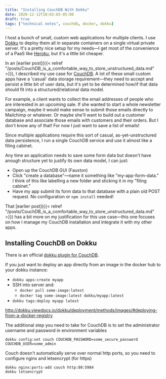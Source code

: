```yaml
---
title: "Installing CouchDB With Dokku"
date: 2020-12-12T10:03:03-05:00
draft: true
tags: ["technical notes", couchdb, docker, dokku]
---
```


I host a bunch of small, custom web applications for multiple clients.
I use [Dokku](http://dokku.viewdocs.io/dokku/) to deploy them all in separate containers on a single virtual private server.
It's a pretty nice setup for my needs—I get most of the convenience of a PaaS like [Heroku](https://www.heroku.com), but it's a little bit cheaper.

In an [earlier post]({{< relref "/posts/CouchDB_is_a_comfortable_way_to_store_unstructured_data.md" >}}), I described my use case for [CouchDB](https://couchdb.apache.org).
A lot of these small custom apps have a 'casual' data storage requirement—they need to accept and persist a little bit of user data, but it's yet to be determined how/if that data should fit into a structured/relational data model.

For example, a client wants to collect the email addresses of people who are interested in an upcoming sale.
If she wanted to start a whole newsletter campaign, maybe it would make sense to submit those emails directly to Mailchimp or whatever.
Or maybe she'll want to build out a customer database and associate those emails with customers and their orders.
But I don't know any of that!
For now I just want to save a list of emails!

Since multiple applications require this sort of casual, as-yet-unstructured data persistence, I run a single CouchDB service and use it almost like a filing cabinet.

Any time an application needs to save some form data but doesn't have anough structure yet to justify its own data model, I can just:
- Open up the CouchDB GUI (Fauxton)
- Click "create a database"—name it something like "my-app-form-data." I think of this like labelling a new folder and sticking it in my "filing cabinet."
- Have my app submit its form data to that database with a plain old POST request. No configuration or `npm install` needed!

That [earlier post]({{< relref "/posts/CouchDB_is_a_comfortable_way_to_store_unstructured_data.md" >}}) has a bit more on my justification for this use case—this one focuses on how I manage my CouchDB installation and integrate it with my other apps.


## Installing CouchDB on Dokku

There is an official [dokku plugin for CouchDB](https://github.com/dokku/dokku-couchdb).

If you just want to deploy an app directly from an image in the docker hub to your dokku instance:

- `dokku apps:create myapp`
- SSH into server and:
  - `docker pull some-image:latest`
  - `docker tag some-image:latest dokku/myapp:latest`
- `dokku tags:deploy myapp latest`

http://dokku.viewdocs.io/dokku/deployment/methods/images/#deploying-from-a-docker-registry

The additional step you need to take for CouchDB is to set the administrator username and password in environment variables

`dokku config:set couch COUCHDB_PASSWORD=some_secure_password COUCHDB_USER=some_admin`

Couch doesn't automatically serve over normal http ports, so you need to configure nginx and letsencrypt (for https)

```
dokku nginx:ports-add couch http:80:5984
dokku letsencrypt
```
